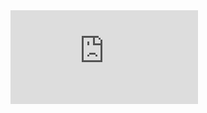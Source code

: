 ```yaml
---
hide:
  - navigation
---
```


<div class="iframe-container" style="margin:0px;padding:0px;overflow:hidden">
    <iframe name="iframe" onload="totop()" src="https://embed.kumu.io/b3d59a64f47bc07d82f594c808a8a6b3?scroll=1" frameborder="0" style="overflow:hidden;overflow-x:hidden;overflow-y:hidden;height:100%;width:100%;left:0px;right:0px;bottom:0px" height="100%" width="100%"></iframe>
</div>

<style>
  h1 {display: none !important;}
  .md-content{padding: 0 !important;}
  article {
    margin: 0 !important;
    padding-top: 0 !important;
  }

  .iframe-container {
      position: absolute;
      top: 50px; /* Décalage par défaut de 50px */
  }

  @media (min-width: 1220px) {
      .iframe-container {
          top: 100px !important; /* Décalage de 100px pour les écrans de largeur supérieure à 1219px */
      }
  }
</style>
